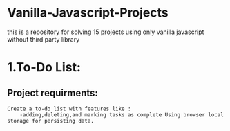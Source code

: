 # Vanilla-Javascript-Projects

this is a repository for solving 15 projects using only vanilla javascript without third party library

# 1.To-Do List:

## Project requirments:

    Create a to-do list with features like :
        -adding,deleting,and marking tasks as complete Using browser local storage for persisting data.
